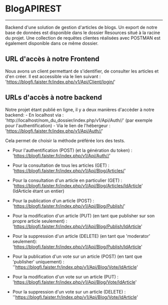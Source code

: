# BlogAPIREST

---

Backend d'une solution de gestion d'articles de blogs.
Un export de notre base de données est disponible dans le dossier Resources situé à la racine du projet.
Une collection de requêtes clientes réalisées avec POSTMAN est également disponible dans ce même dossier.

## URL d'accès à notre Frontend

Nous avons un client permettant de s'identifier, de consulter les articles et d'en créer.
Il est accessible via le lien suivant : 'https://blogfi.faister.fr/index.php/v1/Api/Client/login/'

## URLs d'accès à notre backend

Notre projet étant publié en ligne, il y a deux manières d'accèder à notre backend:
    - En localhost via : 'http://localhost/nom_du_dossier/index.php/v1/Api/Auth//' (par exemple pour l'authentification)
    - Via le lien de l'hébergeur : 'https://blogfi.faister.fr/index.php/v1/Api/Auth//'

Cela permet de choisir la méthode préférée lors des tests.

- Pour l'authentification (POST) (et la génération du token) : 'https://blogfi.faister.fr/index.php/v1/Api/Auth//'

- Pour la consultation de tous les articles (GET) : 'https://blogfi.faister.fr/index.php/v1/Api/Blog/Articles/'
  
- Pour la consultation d'un article en particulier (GET) : 'https://blogfi.faister.fr/index.php/v1/Api/Blog/Articles/IdArticle' (IdArticle étant un entier)

- Pour la publication d'un article (POST) : 'https://blogfi.faister.fr/index.php/v1/Api/Blog/Publish/'

- Pour la modification d'un article (PUT) (en tant que publisher sur son propre article seulement) : 'https://blogfi.faister.fr/index.php/v1/Api/Blog/Publish/IdArticle'

- Pour la suppression d'un article (DELETE) (en tant que 'moderator' seulement): 'https://blogfi.faister.fr/index.php/v1/Api/Blog/Publish/IdArticle'

- Pour la publication d'un vote sur un article (POST) (en tant que 'publisher' uniquement) : ''https://blogfi.faister.fr/index.php/v1/Api/Blog/Vote/IdArticle'

- Pour la modification d'un vote sur un article (PUT) : 'https://blogfi.faister.fr/index.php/v1/Api/Blog/Vote/IdArticle'

- Pour la suppression d'un vote sur un article (DELETE) : ''https://blogfi.faister.fr/index.php/v1/Api/Blog/Vote/IdArticle'
